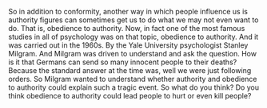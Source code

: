 So in addition to conformity, another way in which people influence us is
authority figures can sometimes get us to do what we may not even want to do.
That is, obedience to authority. Now, in fact one of the most famous studies in
all of psychology was on that topic, obedience to authority. And it was carried
out in the 1960s. By the Yale University psychologist Stanley Milgram. And
Milgram was driven to understand and ask the question. How is it that Germans
can send so many innocent people to their deaths? Because the standard answer
at the time was, well we were just following orders. So Milgram wanted to
understand whether authority and obedience to authority could explain such a
tragic event. So what do you think? Do you think obedience to authority could
lead people to hurt or even kill people?
